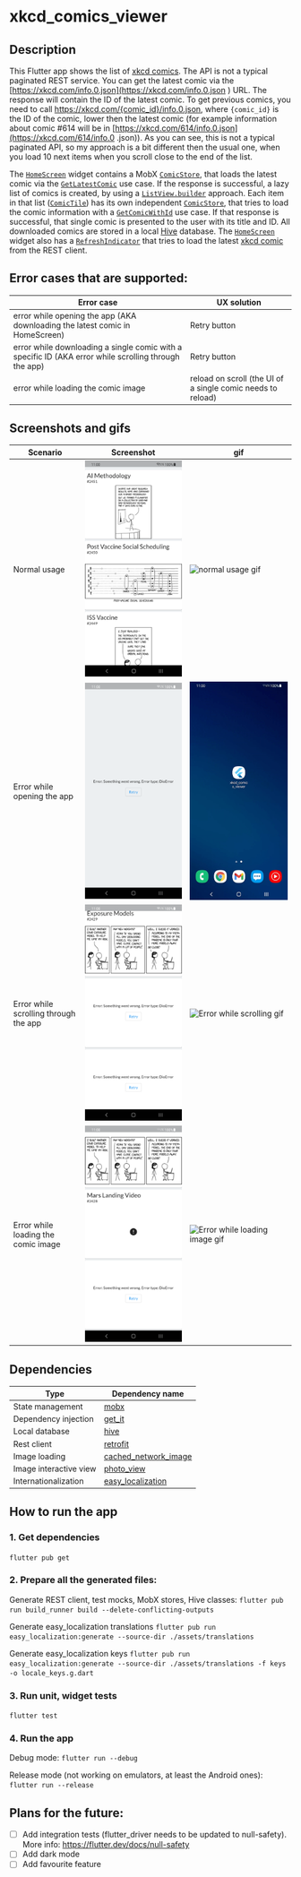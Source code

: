 # xkcd_comics_viewer

## Description
This Flutter app shows the list of [xkcd comics](https://xkcd.com/).
The API is not a typical paginated REST service. You can get the latest comic via the [https://xkcd.com/info.0.json](https://xkcd.com/info.0.json ) URL. The
response will contain the ID of the latest comic. To get previous comics, you need to call https://xkcd.com/{comic_id}/info.0.json, where `{comic_id}` is the ID
 of the comic, lower then the latest comic (for example information about comic #614 will be in [https://xkcd.com/614/info.0.json](https://xkcd.com/614/info.0
.json)). As you can see, this is not a typical paginated API, so my approach is a bit different then the usual one, when you load 10 next items when you scroll
close to the end of the list.

The [`HomeScreen`](https://github.com/kawa89/xkcd_comics_viewer/blob/dev/lib/presentation/screens/home/home_screen.dart) widget contains a MobX [`ComicStore`](https://github.com/kawa89/xkcd_comics_viewer/blob/dev/lib/domain/store/comic_store.dart), that loads the latest comic via the [`GetLatestComic`](https://github.com/kawa89/xkcd_comics_viewer/blob/dev/lib/domain/use_cases/get_latest_comic.dart) use case. If the response is successful, a lazy list of comics is
created, by using a [`ListView.builder`](https://api.flutter.dev/flutter/widgets/ListView/ListView.builder.html) approach. Each item in that list ([`ComicTile`](https://github.com/kawa89/xkcd_comics_viewer/blob/dev/lib/presentation/screens/home/widgets/comic_tile.dart)) has its own independent [`ComicStore`](https://github.com/kawa89/xkcd_comics_viewer/blob/dev/lib/domain/store/comic_store.dart), that tries to load the comic information with a [`GetComicWithId`](https://github.com/kawa89/xkcd_comics_viewer/blob/dev/lib/domain/use_cases/get_comic_with_id.dart) use case.
If that response is successful, that single comic is presented to the user with its title and ID. All downloaded comics are stored in a local [Hive](https://pub.dev/packages/hive) database. The [`HomeScreen`](https://github.com/kawa89/xkcd_comics_viewer/blob/dev/lib/presentation/screens/home/home_screen.dart) widget also has a [`RefreshIndicator`](https://api.flutter.dev/flutter/material/RefreshIndicator-class.html) that tries to load the latest [xkcd comic](https://xkcd.com/) from the REST client.

## Error cases that are supported:
| Error case  | UX solution |
|---|---|
| error while opening the app (AKA downloading the latest comic in HomeScreen)  |  Retry button |
| error while downloading a single comic with a specific ID (AKA error while scrolling through the app) |  Retry button |
| error while loading the comic image  |  reload on scroll (the UI of a single comic needs to reload) |

## Screenshots and gifs
|Scenario|Screenshot|gif|
|-|-|-|
|Normal usage|<img width="400" src="demo/screenshots/xkcd_normal_usage.png">|![normal usage gif](demo/gifs/xkcd_normal_usage.gif)|
|Error while opening the app|<img width="400" src="demo/screenshots/xkcd_error_while_opening.png">|![Error while opening gif](demo/gifs/xkcd_error_while_opening.gif)|
|Error while scrolling through the app|<img width="400" src="demo/screenshots/xkcd_error_while_scrolling.png">|![Error while scrolling gif](demo/gifs/xkcd_error_while_scrolling.gif)|
|Error while loading the comic image|<img width="400" src="demo/screenshots/xkcd_error_while_loading_image.png">|![Error while loading image gif](demo/gifs/xkcd_error_while_loading_image.gif)|

## Dependencies
| Type  | Dependency name |
|---|---|
| State management  |  [mobx](https://pub.dev/packages/mobx) |
| Dependency injection | [get_it](https://pub.dev/packages/get_it)  |
| Local database  | [hive](https://pub.dev/packages/hive)  |
| Rest client  |  [retrofit](https://pub.dev/packages/retrofit) |
| Image loading  |  [cached_network_image](https://pub.dev/packages/cached_network_image) |
| Image interactive view  | [photo_view](https://pub.dev/packages/photo_view)  |
| Internationalization  | [easy_localization](https://pub.dev/packages/easy_localization)  |

## How to run the app

### 1. Get dependencies
`flutter pub get`

### 2. Prepare all the generated files:
Generate REST client, test mocks, MobX stores, Hive classes:
`flutter pub run build_runner build --delete-conflicting-outputs`

Generate easy_localization translations
`flutter pub run easy_localization:generate --source-dir ./assets/translations`

Generate easy_localization keys
`flutter pub run easy_localization:generate --source-dir ./assets/translations -f keys -o locale_keys.g.dart`

### 3. Run unit, widget tests
`flutter test`

### 4. Run the app
Debug mode:
`flutter run --debug`

Release mode (not working on emulators, at least the Android ones):
`flutter run --release`

## Plans for the future:
- [ ] Add integration tests (flutter_driver needs to be updated to null-safety). More info: https://flutter.dev/docs/null-safety
- [ ] Add dark mode
- [ ] Add favourite feature
